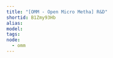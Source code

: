 ```yaml
---
title: "[OMM - Open Micro Metha] R&D"
shortid: B1Zmy93Hb
alias:
model:
tags:
node: 
  - omm
---
```

